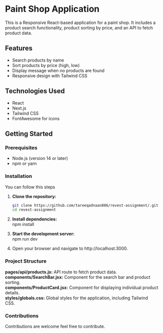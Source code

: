 # Paint Shop Application

This is a Responsive React-based application for a paint shop. It includes a product search functionality, product sorting by price, and an API to fetch product data.

## Features

- Search products by name
- Sort products by price (high, low)
- Display message when no products are found
- Responsive design with Tailwind CSS

## Technologies Used

- React
- Next.js
- Tailwind CSS
- FontAwesome for icons

## Getting Started

### Prerequisites

- Node.js (version 14 or later)
- npm or yarn

### Installation

You can follow this steps  

1. **Clone the repository:**
   ```bash
   git clone https://github.com/tareeqadnaan806/revest-assignment/.git
   cd revest-assignment

2. **Install dependencies:**  
   npm install

3. **Start the development server:**  
   npm run dev

4. Open your browser and navigate to http://localhost:3000.


### Project Structure
**pages/api/products.js:** API route to fetch product data.  
**components/SearchBar.jsx:** Component for the search bar and product sorting.  
**components/ProductCard.jsx:** Component for displaying individual product details.  
**styles/globals.css:** Global styles for the application, including Tailwind CSS.  


### Contributions
Contributions are welcome feel free to contribute.
